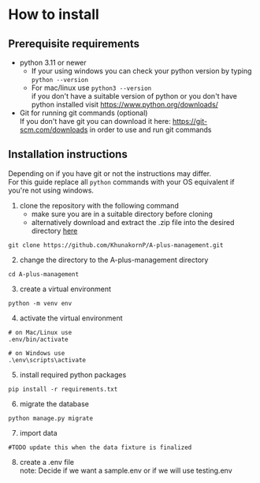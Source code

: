 # How to install

## Prerequisite requirements

- python 3.11 or newer
  - If your using windows you can check your python version by typing ```python --version```
  - For mac/linux use ```python3 --version``` <br>
  if you don't have a suitable version of python or you don't have python
  installed visit https://www.python.org/downloads/
- Git for running git commands (optional)<br>
If you don't have git you can download it here: https://git-scm.com/downloads
in order to use and run git commands

## Installation instructions
Depending on if you have git or not the instructions may differ. \
For this guide replace all `python` commands with your OS equivalent if you're
not using windows.

1. clone the repository with the following command
    - make sure you are in a suitable directory before cloning
    - alternatively download and extract the .zip file into the desired directory
   [here](https://github.com/KhunakornP/A-plus-management/releases)
```
git clone https://github.com/KhunakornP/A-plus-management.git
```

2. change the directory to the A-plus-management directory
```
cd A-plus-management
```

3. create a virtual environment
```
python -m venv env
```

4. activate the virtual environment
```
# on Mac/Linux use
.env/bin/activate

# on Windows use
.\env\scripts\activate
```

5. install required python packages
```
pip install -r requirements.txt
```

6. migrate the database
```
python manage.py migrate
```

7. import data

```
#TODO update this when the data fixture is finalized
```

8. create a .env file <br>
note: Decide if we want a sample.env or if we will use testing.env
